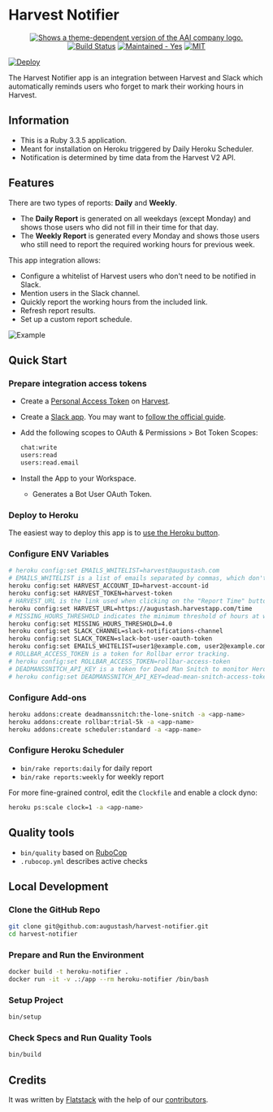 # Harvest Notifier

<!-- markdownlint-disable MD033 -->
<div align="center">
    <a href="https://augustash.com" target="_blank">
        <picture>
            <source media="(prefers-color-scheme: dark)" srcset="https://augustash.s3.amazonaws.com/logos/ash-inline-invert-500.png">
            <source media="(prefers-color-scheme: light)" srcset="https://augustash.s3.amazonaws.com/logos/ash-inline-color-500.png">
            <img alt="Shows a theme-dependent version of the AAI company logo." src="https://augustash.s3.amazonaws.com/logos/ash-inline-color-500.png">
        </picture>
    </a>
</div>

<div align="center">
    <a href="https://augustash.semaphoreci.com/projects/harvest-notifier" target="_blank"><img src="https://augustash.semaphoreci.com/badges/harvest-notifier/branches/master.svg?style=shields&key=a4e5e3c5-b65b-4de2-bbbc-1756d2768995" alt="Build Status" /></a>
    <a href="https://github.com/augustash/harvest-notifier/graphs/commit-activity" target="_blank"><img src="https://img.shields.io/badge/maintained%3F-yes-brightgreen.svg?style=flat-square" alt="Maintained - Yes" /></a>
    <a href="https://opensource.org/licenses/MIT" target="_blank"><img alt="MIT" src="https://img.shields.io/badge/license-MIT-blue.svg" /></a>
</div>

[![Deploy](https://www.herokucdn.com/deploy/button.svg)](https://heroku.com/deploy?template=https://github.com/augustash/harvest-notifier)

The Harvest Notifier app is an integration between Harvest and Slack which automatically reminds users who forget to mark their working hours in Harvest.

## Information

- This is a Ruby 3.3.5 application.
- Meant for installation on Heroku triggered by Daily Heroku Scheduler.
- Notification is determined by time data from the Harvest V2 API.

## Features

There are two types of reports: **Daily** and **Weekly**.

- The **Daily Report** is generated on all weekdays (except Monday) and shows those users who did not fill in their time for that day.
- The **Weekly Report** is generated every Monday and shows those users who still need to report the required working hours for previous week.

This app integration allows:

- Configure a whitelist of Harvest users who don't need to be notified in Slack.
- Mention users in the Slack channel.
- Quickly report the working hours from the included link.
- Refresh report results.
- Set up a custom report schedule.

![Example](https://user-images.githubusercontent.com/49876756/86122099-e32be700-badf-11ea-8c0a-7cd86d047948.png)

## Quick Start

### Prepare integration access tokens

- Create a [Personal Access Token](https://id.getharvest.com/developers) on [Harvest](https://getharvest.com).
- Create a [Slack app](https://api.slack.com/apps). You may want to [follow the official guide](https://slack.com/intl/en-ru/resources/using-slack/app-launch).
- Add the following scopes to OAuth & Permissions > Bot Token Scopes:

    ```bash
    chat:write
    users:read
    users:read.email
    ```

- Install the App to your Workspace.
  - Generates a Bot User OAuth Token.

### Deploy to Heroku

The easiest way to deploy this app is to [use the Heroku button](https://heroku.com/deploy?template=https://github.com/augustash/harvest-notifier).

### Configure ENV Variables

```bash
# heroku config:set EMAILS_WHITELIST=harvest@augustash.com
# EMAILS_WHITELIST is a list of emails separated by commas, which don't need to be notified in Slack.
heroku config:set HARVEST_ACCOUNT_ID=harvest-account-id
heroku config:set HARVEST_TOKEN=harvest-token
# HARVEST_URL is the link used when clicking on the "Report Time" button in Slack.
heroku config:set HARVEST_URL=https://augustash.harvestapp.com/time
# MISSING_HOURS_THRESHOLD indicates the minimum threshold of hours at which the employee will not be notified in Slack.
heroku config:set MISSING_HOURS_THRESHOLD=4.0
heroku config:set SLACK_CHANNEL=slack-notifications-channel
heroku config:set SLACK_TOKEN=slack-bot-user-oauth-token
heroku config:set EMAILS_WHITELIST=user1@example.com, user2@example.com, user3@example.com
# ROLLBAR_ACCESS_TOKEN is a token for Rollbar error tracking.
# heroku config:set ROLLBAR_ACCESS_TOKEN=rollbar-access-token
# DEADMANSSNITCH_API_KEY is a token for Dead Man Snitch to monitor Heroku Scheduler runs.
# heroku config:set DEADMANSSNITCH_API_KEY=dead-mean-snitch-access-token
```

### Configure Add-ons

```bash
heroku addons:create deadmanssnitch:the-lone-snitch -a <app-name>
heroku addons:create rollbar:trial-5k -a <app-name>
heroku addons:create scheduler:standard -a <app-name>
```

### Configure Heroku Scheduler

- ```bin/rake reports:daily``` for daily report
- ```bin/rake reports:weekly``` for weekly report

For more fine-grained control, edit the `Clockfile` and enable a clock dyno:

```bash
heroku ps:scale clock=1 -a <app-name>
```

## Quality tools

- `bin/quality` based on [RuboCop](https://github.com/bbatsov/rubocop)
- `.rubocop.yml` describes active checks

## Local Development

### Сlone the GitHub Repo

```bash
git clone git@github.com:augustash/harvest-notifier.git
cd harvest-notifier
```

### Prepare and Run the Environment

```bash
docker build -t heroku-notifier .
docker run -it -v .:/app --rm heroku-notifier /bin/bash
```

### Setup Project

```bash
bin/setup
```

### Check Specs and Run Quality Tools

```bash
bin/build
```

## Credits

It was written by [Flatstack](http://www.flatstack.com) with the help of our
[contributors](http://github.com/fs/ruby-base/contributors).
